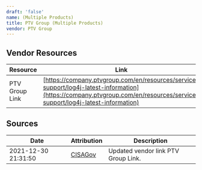```yaml
---
draft: 'false'
name: (Multiple Products)
title: PTV Group (Multiple Products)
vendor: PTV Group
---
```


## Vendor Resources
| Resource | Link |
| --- | --- |
| PTV Group Link | [https://company.ptvgroup.com/en/resources/service-support/log4j-latest-information](https://company.ptvgroup.com/en/resources/service-support/log4j-latest-information) |



## Sources
| Date | Attribution | Description |
| --- | --- | --- |
| 2021-12-30 21:31:50 | [CISAGov](https://raw.githubusercontent.com/cisagov/log4j-affected-db/develop/README.md) | Updated vendor link PTV Group Link.  |
